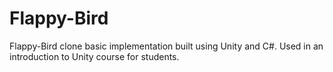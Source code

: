 # Flappy-Bird
Flappy-Bird clone basic implementation built using Unity and C#. Used in an introduction to Unity course for students.

